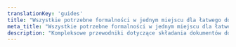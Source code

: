 ```yaml
---
translationKey: 'guides'
title: "Wszystkie potrzebne formalności w jednym miejscu dla łatwego dostępu i wydajności"
meta_title: "Wszystkie potrzebne formalności w jednym miejscu dla łatwego dostępu i wydajności"
description: "Kompleksowe przewodniki dotyczące składania dokumentów do dowolnego podmiotu na świecie, zapewniające łatwą i dokładną nawigację w procedurach międzynarodowych."
---
```

